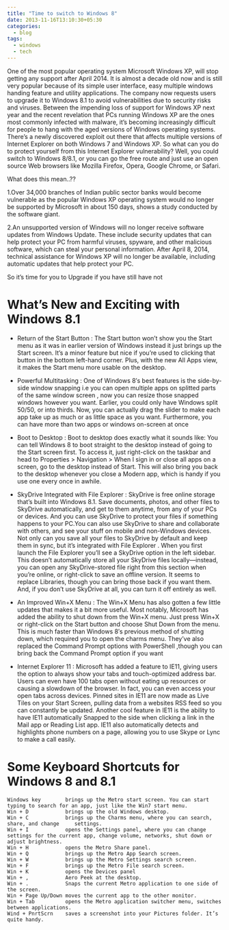 ```yaml
---
title: "Time to switch to Windows 8"
date: 2013-11-16T13:10:30+05:30
categories:
  - blog
tags:
  - windows
  - tech
---
```


One of the most popular operating system Microsoft Windows XP, will stop getting any support after April 2014. It is almost a decade old now and is still very popular because of its simple user interface, easy multiple windows handing feature and utility applications. The company now requests users to upgrade it to Windows 8.1 to avoid vulnerabilities due to security risks and viruses. Between the impending loss of support for Windows XP next year and the recent revelation that PCs running Windows XP are the ones most commonly infected with malware, it’s becoming increasingly difficult for people to hang with the aged versions of Windows operating systems. There’s a newly discovered exploit out there that affects multiple versions of Internet Explorer on both Windows 7 and Windows XP. So what can you do to protect yourself from this Internet Explorer vulnerability? Well, you could switch to Windows 8/8.1, or you can go the free route and just use an open source Web browsers like Mozilla Firefox, Opera, Google Chrome, or Safari.

What does this mean..??

1.Over 34,000 branches of Indian public sector banks would become vulnerable as the popular Windows XP operating system would no longer be supported by Microsoft in about 150 days, shows a study conducted by the software giant.

2.An unsupported version of Windows will no longer receive software updates from Windows Update. These include security updates that can help protect your PC from harmful viruses, spyware, and other malicious software, which can steal your personal information. After April 8, 2014, technical assistance for Windows XP will no longer be available, including automatic updates that help protect your PC.

So it’s time for you to Upgrade if you have still have not

# What’s New and Exciting with Windows 8.1

- Return of the Start Button : The Start button won’t show you the Start menu as it was in earlier version of Windows instead it just brings up the Start screen. It’s a minor feature but nice if you’re used to clicking that button in the bottom left-hand corner. Plus, with the new All Apps view, it makes the Start menu more usable on the desktop.

- Powerful Multitasking : One of Windows 8′s best features is the side-by-side window snapping i.e you can open multiple apps on  splitted parts of the same window screen , now you can resize those snapped windows however you want. Earlier, you could only have Windows split 50/50, or into thirds. Now, you can actually drag the slider to make each app take up as much or as little space as you want. Furthermore, you can have more than two apps or windows on-screen at once

- Boot to Desktop : Boot to desktop does exactly what it sounds like: You can tell Windows 8 to boot straight to the desktop instead of going to the Start screen first. To access it, just right-click on the taskbar and head to Properties > Navigation > When I sign in or close all apps on a screen, go to the desktop instead of Start. This will also bring you back to the desktop whenever you close a Modern app, which is handy if you use one every once in awhile.

- SkyDrive Integrated with File Explorer : SkyDrive is free online storage that’s built into Windows 8.1. Save documents, photos, and other files to SkyDrive automatically, and get to them anytime, from any of your PCs or devices. And you can use SkyDrive to protect your files if something happens to your PC.You can also use SkyDrive to share and collaborate with others, and see your stuff on mobile and non-Windows devices. Not only can you save all your files to SkyDrive by default and keep them in sync, but it’s integrated with File Explorer . When you first launch the File Explorer you’ll see a SkyDrive option in the left sidebar. This doesn’t automatically store all your SkyDrive files locally—instead, you can open any SkyDrive-stored file right from this section when you’re online, or right-click to save an offline version. It seems to replace Libraries, though you can bring those back if you want them. And, if you don’t use SkyDrive at all, you can turn it off entirely as well.

- An Improved Win+X Menu : The Win+X Menu has also gotten a few little updates that makes it a bit more useful. Most notably, Microsoft has added the ability to shut down from the Win+X menu. Just press Win+X or right-click on the Start button and choose Shut Down from the menu. This is much faster than Windows 8′s previous method of shutting down, which required you to open the charms menu. They’ve also replaced the Command Prompt options with PowerShell ,though you can bring back the Command Prompt option if you want

- Internet Explorer 11 : Microsoft has added a feature to IE11, giving users the option to always show your tabs and touch-optimized address bar. Users can even have 100 tabs open without eating up resources or causing a slowdown of the browser. In fact, you can even access your open tabs across devices. Pinned sites in IE11 are now made as Live Tiles on your Start Screen, pulling data from a websites RSS feed so you can constantly be updated. Another cool feature in IE11 is the ability to have IE11 automatically Snapped to the side when clicking a link in the Mail app or Reading List app. IE11 also automatically detects and highlights phone numbers on a page, allowing you to use Skype or Lync to make a call easily.

# Some Keyboard Shortcuts for Windows 8 and 8.1

```
Windows key        brings up the Metro start screen. You can start typing to search for an app, just like the Win7 start menu.
Win + D            brings up the old Windows desktop.
Win + C            brings up the Charms menu, where you can search, share, and change     settings.
Win + I            opens the Settings panel, where you can change settings for the current app, change volume, networks, shut down or adjust brightness.
Win + H            opens the Metro Share panel.
Win + Q            brings up the Metro App Search screen.
Win + W            brings up the Metro Settings search screen.
Win + F            brings up the Metro File search screen.
Win + K            opens the Devices panel
Win + ,            Aero Peek at the desktop.
Win + .            Snaps the current Metro application to one side of the screen.
Win + Page Up/Down moves the current app to the other monitor.
Win + Tab          opens the Metro application switcher menu, switches between applications.
Wind + PnrtScrn    saves a screenshot into your Pictures folder. It’s quite handy.

```

